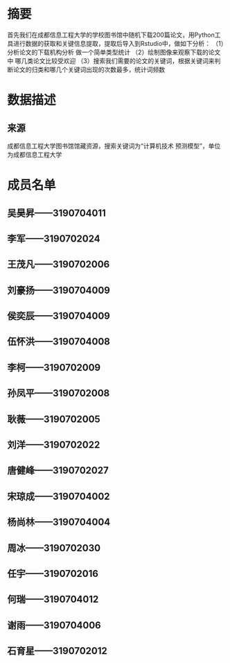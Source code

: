 # 摘要
首先我们在成都信息工程大学的学校图书馆中随机下载200篇论文，用Python工具进行数据的获取和关键信息提取，提取后导入到Rstudio中，做如下分析：
（1）分析论文的下载机构分析 做一个简单类型统计
（2）绘制图像来观察下载的论文中 哪几类论文比较受欢迎
（3）搜索我们需要的论文的关键词，根据关键词来判断论文的归类和哪几个关键词出现的次数最多，统计词频数
# 数据描述
## 来源
成都信息工程大学图书馆馆藏资源，搜索关键词为“计算机技术 预测模型”，单位为成都信息工程大学
# 成员名单
## 吴昊昇——3190704011
## 李军——3190702024
## 王茂凡——3190702006 
## 刘豪扬——3190704009 
## 侯奕辰——3190704009 
## 伍怀洪——3190704008
## 李柯——3190702009
## 孙凤平——3190702008
## 耿薇——3190702005
## 刘洋——3190702022
## 唐健峰——3190702027
## 宋琼成——3190704002
## 杨尚林——3190704004
## 周冰——3190702030
## 任宇——3190702016
## 何瑞——3190704012 
## 谢雨——3190704006 
## 石育星——3190702012

